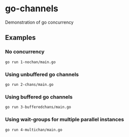 # go-channels
Demonstration of go concurrency

## Examples

### No concurrency
```shell
go run 1-nochan/main.go
```

### Using unbuffered go channels
```shell
go run 2-chans/main.go
```

### Using buffered go channels
```shell
go run 3-bufferedchans/main.go
```

### Using wait-groups for multiple parallel instances
```shell
go run 4-multichan/main.go
```
